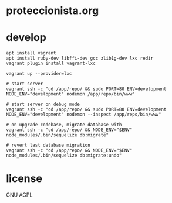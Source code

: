 # proteccionista.org

# develop

    apt install vagrant
    apt install ruby-dev libffi-dev gcc zlib1g-dev lxc redir
    vagrant plugin install vagrant-lxc

    vagrant up --provider=lxc

    # start server
    vagrant ssh -c "cd /app/repo/ && sudo PORT=80 ENV=development NODE_ENV="development" nodemon /app/repo/bin/www"
    
    # start server on debug mode
    vagrant ssh -c "cd /app/repo/ && sudo PORT=80 ENV=development NODE_ENV="development" nodemon --inspect /app/repo/bin/www"

    # on upgrade codebase, migrate database with
    vagrant ssh -c "cd /app/repo/ && NODE_ENV="$ENV" node_modules/.bin/sequelize db:migrate"

    # revert last database migration
    vagrant ssh -c "cd /app/repo/ && NODE_ENV="$ENV" node_modules/.bin/sequelize db:migrate:undo"

# license

GNU AGPL
